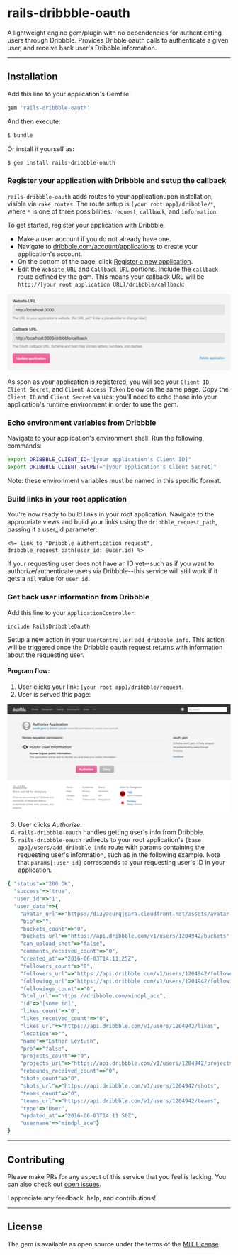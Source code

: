 # rails-dribbble-oauth
A lightweight engine gem/plugin with no dependencies for authenticating users through Dribbble. Provides Dribble oauth calls to authenticate a given user, and receive back user's Dribbble information.

<hr>

## Installation
Add this line to your application's Gemfile:

```ruby
gem 'rails-dribbble-oauth'
```

And then execute:
```bash
$ bundle
```

Or install it yourself as:
```bash
$ gem install rails-dribbble-oauth
```

### Register your application with Dribbble and setup the callback

`rails-dribbble-oauth` adds routes to your applicationupon installation, visible via `rake routes`. The route setup is `[your root app]/dribbble/*`, where `*` is one of three possibilities: `request`, `callback`, and `information`.

To get started, register your application with Dribbble.
* Make a user account if you do not already have one.
* Navigate to  [dribbble.com/account/applications](https://dribbble.com/account/applications) to create your application's account.
* On the bottom of the page, click [Register a new application](https://dribbble.com/account/applications/new).
* Edit the `Website URL` and `Callback URL` portions. Include the `callback` route defined by the gem. This means your callback URL will be `http://[your root application URL]/dribbble/callback`:

![callback screenshot](screenshots/callback_screenshot.png)

As soon as your application is registered, you will see your `Client ID`, `Client Secret`, and `Client Access Token` below on the same page. Copy the `Client ID` and `Client Secret` values: you'll need to echo those into your application's runtime environment in order to use the gem.

### Echo environment variables from Dribbble
Navigate to your application's environment shell. Run the following commands:

```bash
export DRIBBBLE_CLIENT_ID="[your application's Client ID]"
export DRIBBBLE_CLIENT_SECRET="[your application's Client Secret]"
```

Note: these environment variables must be named in this specific format.

### Build links in your root application
You're now ready to build links in your root application. Navigate to the appropriate views and build your links using the `dribbble_request_path`, passing it a user_id parameter:
```
<%= link_to "Dribbble authentication request", dribbble_request_path(user_id: @user.id) %>
```

If your requesting user does not have an ID yet--such as if you want to authorize/authenticate users via Dribbble--this service will still work if it gets a `nil` value for `user_id`.

### Get back user information from Dribbble
Add this line to your `ApplicationController`:

```
include RailsDribbbleOauth
```

Setup a new action in your `UserController`: `add_dribbble_info`. This action will be triggered once the Dribbble oauth request returns with information about the requesting user.

#### Program flow:
1. User clicks your link: `[your root app]/dribbble/request`.
2. User is served this page:

![oauth request](screenshots/oauth_request.png)

3. User clicks *Authorize*.
4. `rails-dribbble-oauth` handles getting user's info from Dribbble.
4. `rails-dribbble-oauth` redirects to your root application's `[base app]/users/add_dribbble_info` route with params containing the requesting user's information, such as in the following example. Note that `params[:user_id]` corresponds to your requesting user's ID in your application.

```ruby
{ "status"=>"200 OK",
  "success"=>"true",
  "user_id"=>"1",
  "user_data"=>{
    "avatar_url"=>"https://d13yacurqjgara.cloudfront.net/assets/avatar-default-aa2eab7684294781f93bc99ad394a0eb3249c5768c21390163c9f55ea8ef83a4.gif",
    "bio"=>"",
    "buckets_count"=>"0",
    "buckets_url"=>"https://api.dribbble.com/v1/users/1204942/buckets",
    "can_upload_shot"=>"false",
    "comments_received_count"=>"0",
    "created_at"=>"2016-06-03T14:11:25Z",
    "followers_count"=>"0",
    "followers_url"=>"https://api.dribbble.com/v1/users/1204942/followers",
    "following_url"=>"https://api.dribbble.com/v1/users/1204942/following",
    "followings_count"=>"0",
    "html_url"=>"https://dribbble.com/mindpl_ace",
    "id"=>"[some id]",
    "likes_count"=>"0",
    "likes_received_count"=>"0",
    "likes_url"=>"https://api.dribbble.com/v1/users/1204942/likes",
    "location"=>"",
    "name"=>"Esther Leytush",
    "pro"=>"false",
    "projects_count"=>"0",
    "projects_url"=>"https://api.dribbble.com/v1/users/1204942/projects",
    "rebounds_received_count"=>"0",
    "shots_count"=>"0",
    "shots_url"=>"https://api.dribbble.com/v1/users/1204942/shots",
    "teams_count"=>"0",
    "teams_url"=>"https://api.dribbble.com/v1/users/1204942/teams",
    "type"=>"User",
    "updated_at"=>"2016-06-03T14:11:50Z",
    "username"=>"mindpl_ace"}
}
```

<hr>

## Contributing
Please make PRs for any aspect of this service that you feel is lacking. You can also check out [open issues](https://github.com/mindplace/rails-dribbble-oauth/issues).

I appreciate any feedback, help, and contributions!

<hr>

## License
The gem is available as open source under the terms of the [MIT License](http://opensource.org/licenses/MIT).
